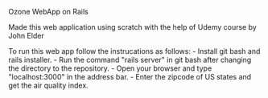 Ozone WebApp on Rails

Made this web application using scratch with the help of Udemy course by John Elder

To run this web app follow the instrucations as follows:
	- Install git bash and rails installer.
	- Run the command "rails server" in git bash after changing the directory to the repository.
	- Open your browser and type "localhost:3000" in the address bar.
	- Enter the zipcode of US states and get the air quality index.
